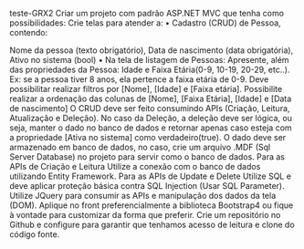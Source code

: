 teste-GRX2
Criar um projeto com padrão ASP.NET MVC que tenha como possibilidades: Crie telas para atender a: • Cadastro (CRUD) de Pessoa, contendo:

Nome da pessoa (texto obrigatório),
Data de nascimento (data obrigatória),
Ativo no sistema (bool) • Na tela de listagem de Pessoas:
Apresente, além das propriedades da Pessoa: Idade e Faixa Etária(0-9, 10-19, 20-29, etc..). Ex: se a pessoa tiver 8 anos, ela pertence a faixa etária de 0-9.
Deve possibilitar realizar filtros por [Nome], [Idade] e [Faixa etária].
Possibilite realizar a ordenação das colunas de [Nome], [Faixa Etária], [Idade] e [Data de nascimento]
O CRUD deve ser feito consumindo APIs (Criação, Leitura, Atualização e Deleção).
No caso da Deleção, a deleção deve ser lógica, ou seja, manter o dado no banco de dados e retornar apenas caso esteja com a propriedade [Ativa no sistema] como verdadeiro(true).
O dado deve ser armazenado em banco de dados, no caso, crie um arquivo .MDF (Sql Server Database) no projeto para servir como o banco de dados.
Para as APIs de Criação e Leitura Utilize a conexão com o banco de dados utilizando Entity Framework.
Para as APIs de Update e Delete Utilize SQL e deve aplicar proteção básica contra SQL Injection (Usar SQL Parameter).
Utilize JQuery para consumir as APIs e manipulação dos dados da tela (DOM).
Aplique no front preferencialmente a biblioteca Bootstrap4 ou fique à vontade para customizar da forma que preferir. Crie um repositório no Github e configure para garantir que tenhamos acesso de leitura e clone do código fonte.
